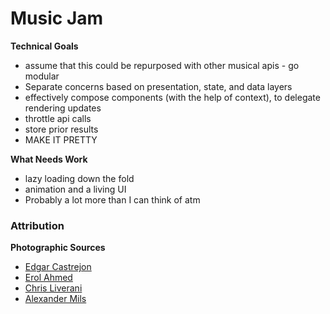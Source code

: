# Music Jam

**Technical Goals**

- assume that this could be repurposed with other musical apis - go modular
- Separate concerns based on presentation, state, and data layers
- effectively compose components (with the help of context), to delegate rendering updates
- throttle api calls
- store prior results
- MAKE IT PRETTY

**What Needs Work**

- lazy loading down the fold
- animation and a living UI
- Probably a lot more than I can think of atm

### Attribution

**Photographic Sources**

- [Edgar Castrejon](https://unsplash.com/photos/1CsaVdwfIew)
- [Erol Ahmed](https://unsplash.com/photos/fhWNnHmW40Y)
- [Chris Liverani](https://unsplash.com/photos/5ozBBPGYuQg)
- [Alexander Mils](https://unsplash.com/photos/aiIANaSK9DQ)
